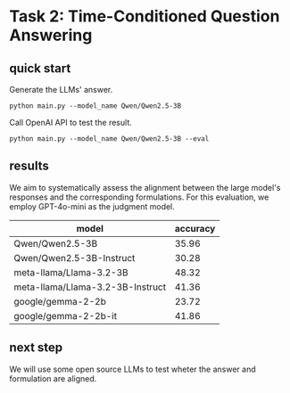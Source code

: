 # Task 2: Time-Conditioned Question Answering


## quick start


Generate the LLMs' answer.
```
python main.py --model_name Qwen/Qwen2.5-3B
```

Call OpenAI API to test the result.
```
python main.py --model_name Qwen/Qwen2.5-3B --eval 
```

## results

We aim to systematically assess the alignment between the large model's responses and the corresponding formulations. For this evaluation, we employ GPT-4o-mini as the judgment model.

|model|accuracy|
|-|-|
|Qwen/Qwen2.5-3B|35.96|
|Qwen/Qwen2.5-3B-Instruct|30.28|
|meta-llama/Llama-3.2-3B|48.32|
|meta-llama/Llama-3.2-3B-Instruct|41.36|
|google/gemma-2-2b|23.72|
|google/gemma-2-2b-it|41.86|

## next step

We will use some open source LLMs to test wheter the answer and formulation are aligned. 
